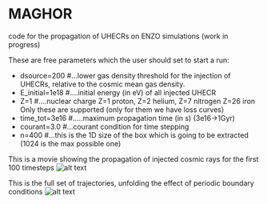 # MAGHOR
 code for the propagation of UHECRs on ENZO simulations
 (work in progress)


These are free parameters which the user should set to start a run:

    
* dsource=200     #...lower gas density threshold for the injection of UHECRs, relative to the cosmic mean gas density. 
* E_initial=1e18   #....initial energy (in eV) of all injected UHECR
* Z=1              #....nuclear charge Z=1 proton, Z=2 helium,  Z=7 nitrogen Z=26 iron   Only these are supported (only for them we have loss curves) 
* time_tot=3e16    #.....maximum propagation time (in s)  (3e16->1Gyr)
* courant=3.0      #...courant condition for time stepping 
* n=400   #...this is the 1D size of the box which is going to be extracted (1024 is the max possible one)


 This is a movie showing the propagation of injected cosmic rays for the first 100 timesteps
<img src="_UHECR_path_color_map_1.0e18_Z_26_BC.gif" alt="alt text" width="whatever" height="whatever">


This is the full set of trajectories, unfolding the effect of periodic boundary conditions
<img src="_UHECR_path_color_map_1.0e18_Z_26_noBC.png" alt="alt text" width="whatever" height="whatever">
